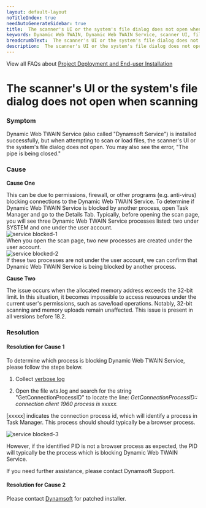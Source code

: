 ```yaml
---
layout: default-layout
noTitleIndex: true
needAutoGenerateSidebar: true
title:  The scanner's UI or the system's file dialog does not open when scanning
keywords: Dynamic Web TWAIN, Dynamic Web TWAIN Service, scanner UI, file dialog
breadcrumbText:  The scanner's UI or the system's file dialog does not open when scanning
description:  The scanner's UI or the system's file dialog does not open when scanning
---
```


View all FAQs about [Project Deployment and End-user Installation](
https://www.dynamsoft.com/web-twain/docs/faq/#project-deployment-and-end-user-installation)

# The scanner's UI or the system's file dialog does not open when scanning

### Symptom

Dynamic Web TWAIN Service (also called "Dynamsoft Service") is installed successfully, but when attempting to scan or load files, the scanner's UI or the system's file dialog does not open. You may also see the error, "The pipe is being closed."

### Cause

**Cause One**

This can be due to permissions, firewall, or other programs (e.g. anti-virus) blocking connections to the Dynamic Web TWAIN Service.
To determine if Dynamic Web TWAIN Service is blocked by another process, open Task Manager and go to the Details Tab.
Typically, before opening the scan page, you will see three Dynamic Web TWAIN Service processes listed: two under SYSTEM and one under the user account.<br>
![service blocked-1]({{site.assets}}imgs/service-blocked-1.png)<br>
When you open the scan page, two new processes are created under the user account.<br>
![service blocked-2]({{site.assets}}imgs/service-blocked-2.png)<br>
If these two processes are not under the user account, we can confirm that Dynamic Web TWAIN Service is being blocked by another process.

**Cause Two**

The issue occurs when the allocated memory address exceeds the 32-bit limit. In this situation, it becomes impossible to access resources under the current user's permissions, such as save/load operations. Notably, 32-bit scanning and memory uploads remain unaffected. This issue is present in all versions before 18.2.

### Resolution

#### Resolution for Cause 1

To determine which process is blocking Dynamic Web TWAIN Service, please follow the steps below.

1. Collect <a href="/web-twain/docs/faq/general-troubleshooting-steps.html#how-to-enable-and-collect-verbose-log" target="_blank">verbose log</a>

2. Open the file wts.log and search for the string "GetConnectionProcessID" to locate the line:
*GetConnectionProcessID:: connection client 1960 process is xxxxx.*

[xxxxx] indicates the connection process id, which will identify a process in Task Manager. This process should should typically be a browser process.

![service blocked-3]({{site.assets}}imgs/service-blocked-3.png)

However, if the identified PID is not a browser process as expected, the PID will typically be the process which is blocking Dynamic Web TWAIN Service.

If you need further assistance, please contact Dynamsoft Support.

#### Resolution for Cause 2

Please contact [Dynamsoft](https://www.dynamsoft.com/contact/) for patched installer.
